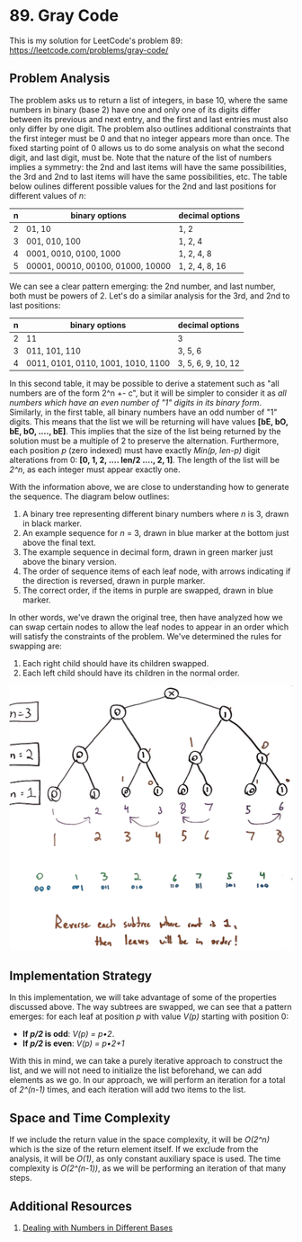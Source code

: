 # 89. Gray Code
This is my solution for LeetCode's problem 89: https://leetcode.com/problems/gray-code/

## Problem Analysis
The problem asks us to return a list of integers, in base 10, where the same numbers in binary (base 2) have one and only one of its digits differ between its previous and next entry, and the first and last entries must also only differ by one digit. The problem also outlines additional constraints that the first integer must be 0 and that no integer appears more than once. The fixed starting point of 0 allows us to do some analysis on what the second digit, and last digit, must be. Note that the nature of the list of numbers implies a symmetry: the 2nd and last items will have the same possibilities, the 3rd and 2nd to last items will have the same possibilities, etc. The table below oulines different possible values for the 2nd and last positions for different values of *n*:

| n | binary options                    | decimal options |
|---|-----------------------------------|-----------------|
| 2 | 01, 10                            | 1, 2            |
| 3 | 001, 010, 100                     | 1, 2, 4         |
| 4 | 0001, 0010, 0100, 1000            | 1, 2, 4, 8      |
| 5 | 00001, 00010, 00100, 01000, 10000 | 1, 2, 4, 8, 16  |

We can see a clear pattern emerging: the 2nd number, and last number, both must be powers of 2. Let's do a similar analysis for the 3rd, and 2nd to last positions:

| n | binary options                     | decimal options    |
|---|------------------------------------|--------------------|
| 2 | 11                                 | 3                  |
| 3 | 011, 101, 110                      | 3, 5, 6            |
| 4 | 0011, 0101, 0110, 1001, 1010, 1100 | 3, 5, 6, 9, 10, 12 |

In this second table, it may be possible to derive a statement such as "all numbers are of the form 2^n +- c", but it will be simpler to consider it as *all numbers which have an even number of "1" digits in its binary form*. Similarly, in the first table, all binary numbers have an odd number of "1" digits. This means that the list we will be returning will have values **[bE, bO, bE, bO, ...., bE]**. This implies that the size of the list being returned by the solution must be a multiple of 2 to preserve the alternation. Furthermore, each position *p* (zero indexed) must have exactly *Min(p, len-p)* digit alterations from 0: **[0, 1, 2, .... len/2 ...., 2, 1]**. The length of the list will be *2^n*, as each integer must appear exactly one.

With the information above, we are close to understanding how to generate the sequence. The diagram below outlines:
1. A binary tree representing different binary numbers where *n* is 3, drawn in black marker.
1. An example sequence for *n* = 3, drawn in blue marker at the bottom just above the final text.
1. The example sequence in decimal form, drawn in green marker just above the binary version.
1. The order of sequence items of each leaf node, with arrows indicating if the direction is reversed, drawn in purple marker.
1. The correct order, if the items in purple are swapped, drawn in blue marker.

In other words, we've drawn the original tree, then have analyzed how we can swap certain nodes to allow the leaf nodes to appear in an order which will satisfy the constraints of the problem. We've determined the rules for swapping are:
1. Each right child should have its children swapped.
1. Each left child should have its children in the normal order.

![Graph Diagram](diagram.png "Gray Code Diagram")

## Implementation Strategy
In this implementation, we will take advantage of some of the properties discussed above. The way subtrees are swapped, we can see that a pattern emerges: for each leaf at position *p* with value *V(p)* starting with position 0:
* **If *p/2* is odd**: *V(p) = p•2*.
* **If *p/2* is even**: *V(p) = p•2+1*

With this in mind, we can take a purely iterative approach to construct the list, and we will not need to initialize the list beforehand, we can add elements as we go. In our approach, we will perform an iteration for a total of *2^(n-1)* times, and each iteration will add two items to the list.

## Space and Time Complexity
If we include the return value in the space complexity, it will be *O(2^n)* which is the size of the return element itself. If we exclude from the analysis, it will be *O(1)*, as only constant auxiliary space is used. The time complexity is *O(2^(n-1))*, as we will be performing an iteration of that many steps.

## Additional Resources
1. [Dealing with Numbers in Different Bases](https://bytethisstore.com/articles/pg/intro-hexadecimal-numbers)